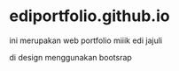 # ediportfolio.github.io
ini merupakan web portfolio miiik edi jajuli

di design menggunakan bootsrap
